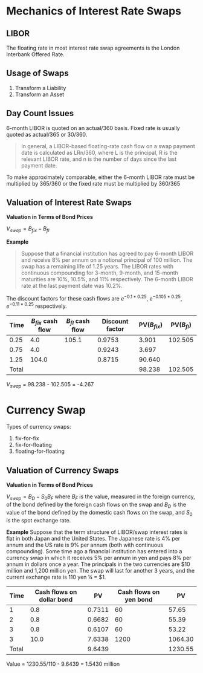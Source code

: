 Mechanics of Interest Rate Swaps
================================

LIBOR
-----
The floating rate in most interest rate swap agreements is the London Interbank Offered Rate.

Usage of Swaps
--------------

 1. Transform a Liability
 2. Transform an Asset

Day Count Issues
----------------
6-month LIBOR is quoted on an actual/360 basis.
Fixed rate is usually quoted as actual/365 or 30/360.
> In general, a LIBOR-based floating-rate cash flow on a swap payment date is calculated as LRn/360, where L is the principal, R is the relevant LIBOR rate, and n is the number of days since the last payment date.

 To make approximately comparable, either the 6-month LIBOR rate must be multiplied by 365/360 or the fixed rate must be multiplied by 360/365

Valuation of Interest Rate Swaps
--------------------------------

**Valuation in Terms of Bond Prices**

$V_{swap} = B_{fix} - B_{fl}$

**Example**

> Suppose that a financial institution has agreed to pay 6-month LIBOR and receive 8% per annum on a notional principal of 100 million. The swap has a remaining life of  1.25 years. The LIBOR rates with continuous compounding for 3-month, 9-month, and 15-month maturities are 10%, 10.5%, and 11% respectively. The 6-month LIBOR rate at the last payment date was 10.2%.

The discount factors for these cash flows are $e^{-0.1 * 0.25}$, $e^{-0.105 * 0.25}$, $e^{-0.11 * 0.25}$ respectively.

|Time |$B_{fix}$ cash flow|$B_{fl}$ cash flow|Discount factor|PV($B_{fix}$)|PV($B_{fl}$)|
|-----|-----|-----|------|------|-------|
|0.25 |  4.0|105.1|0.9753| 3.901|102.505|
|0.75 |  4.0|     |0.9243| 3.697|       |
|1.25 |104.0|     |0.8715|90.640|       |
|Total|     |     |      |98.238|102.505|

$V_{swap}$ = 98.238 - 102.505 = -4.267

Currency Swap
=============

Types of currency swaps:

1. fix-for-fix
2. fix-for-floating
3. floating-for-floating

Valuation of Currency Swaps
---------------------------

**Valuation in Terms of Bond Prices**

$V_{swap} = B_D - S_0 B_F$
where $B_F$ is the value, measured in the foreign currency, of the bond defined by the foreign cash flows on the swap and $B_D$ is the value of the bond defined by the domestic cash flows on the swap, and $S_0$ is the spot exchange rate.

**Example**
Suppose that the term structure of LIBOR/swap interest rates is flat in both Japan and the United States. The Japanese rate is 4% per annum and the US rate is 9% per annum (both with continuous compounding). Some time ago a financial institution has entered into a currency swap in which it receives 5% per annum in yen and pays 8% per annum in dollars once a year. The principals in the two currencies are \$10 million and 1,200 million yen. The swap will last for another 3 years, and the current exchange rate is 110 yen ¼ = \$1.

|Time |Cash flows on dollar bond|PV|Cash flows on yen bond|PV|
|-----|----|------|----|-------|
|    1| 0.8|0.7311|  60|  57.65|
|    2| 0.8|0.6682|  60|  55.39|
|    3| 0.8|0.6107|  60|  53.22|
|    3|10.0|7.6338|1200|1064.30|
|Total|    |9.6439|    |1230.55|

Value = 1230.55/110 - 9.6439 = 1.5430 million

